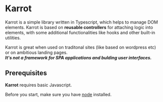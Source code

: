 # Karrot
Karrot is a simple library written in Typescript, which helps to manage DOM elements. Karrot is based on **reusable controllers** for attaching logic into elements, with some additional functionalities like hooks and other built-in utilities.

Karrot is great when used on traditonal sites (like based on wordpress etc) or on ambitious landing pages.<br>
***It's not a framework for SPA applications and bulding user interfaces.***


## Prerequisites
**Karrot** requires basic Javascript.

Before you start, make sure you have [node](https://nodejs.org/download/) installed.




